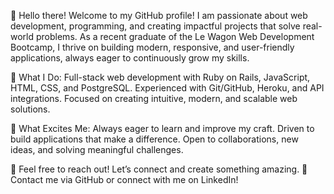 👋 Hello there! Welcome to my GitHub profile!
I am passionate about web development, programming, and creating impactful projects that solve real-world problems. As a recent graduate of the Le Wagon Web Development Bootcamp, I thrive on building modern, responsive, and user-friendly applications, always eager to continuously grow my skills.

🚀 What I Do:
Full-stack web development with Ruby on Rails, JavaScript, HTML, CSS, and PostgreSQL.
Experienced with Git/GitHub, Heroku, and API integrations.
Focused on creating intuitive, modern, and scalable web solutions.

🌟 What Excites Me:
Always eager to learn and improve my craft.
Driven to build applications that make a difference.
Open to collaborations, new ideas, and solving meaningful challenges.

💬 Feel free to reach out! Let’s connect and create something amazing.
📩 Contact me via GitHub or connect with me on LinkedIn!


<!---
JavierPonzo/JavierPonzo is a ✨ special ✨ repository because its `README.md` (this file) appears on your GitHub profile.
You can click the Preview link to take a look at your changes.
--->
